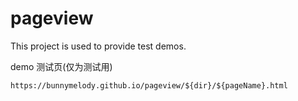 # pageview
This project is used to provide test demos.

demo 测试页(仅为测试用)

```
https://bunnymelody.github.io/pageview/${dir}/${pageName}.html
```
